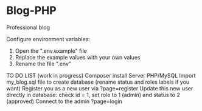 # Blog-PHP
Professional blog

Configure environment variables:
1.  Open the ".env.example" file
2.  Replace the example values with your own values
3.  Rename the file ".env"

TO DO LIST (work in progress)
Composer install
Server PHP/MySQL
Import my_blog.sql file to create database (rename status and roles labels if you want)
Register you as a new user via ?page=register
Update this new user directly in database: check id = 1, set role to 1 (admin) and status to 2 (approved)
Connect to the admin ?page=login